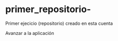 # primer_repositorio-
Primer ejecicio (repositorio) creado en esta cuenta 

Avanzar a la aplicación 
